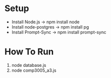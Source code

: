 

# Setup
- Install Node.js -> npm install node
- Install node-postgres -> npm install pg
- Install Prompt-Sync -> npm install prompt-sync

# How To Run
 1. node database.js
 2. node comp3005_a3.js